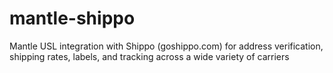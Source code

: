# mantle-shippo
Mantle USL integration with Shippo (goshippo.com) for address verification, shipping rates, labels, and tracking across a wide variety of carriers
